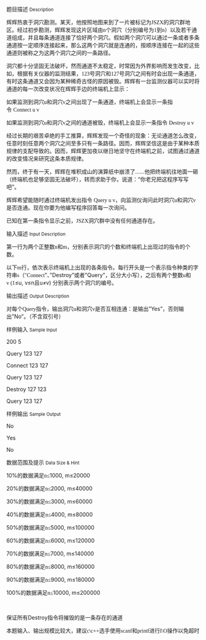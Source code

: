 <div class="panel panel-default">
<div class="area-title">
<span>
题目描述
<small>Description</small>
</span></div>
<div class="panel-body">

<p>辉辉热衷于洞穴勘测。某天，他按照地图来到了一片被标记为<span style="font-family: Calibri;">JSZX</span><span style="">的洞穴群地区。经过初步勘测，辉辉发现这片区域由</span><span style="font-family: Calibri;">n</span><span style="">个洞穴（分别编号为</span><span style="font-family: Calibri;">1</span><span style="">到</span><span style="font-family: Calibri;">n</span><span style="">）以及若干通道组成，并且每条通道连接了恰好两个洞穴。假如两个洞穴可以通过一条或者多条通道按一定顺序连接起来，那么这两个洞穴就是连通的，按顺序连接在一起的这些通道则被称之为这两个洞穴之间的一条路径。</span></p>
<p>洞穴都十分坚固无法破坏，然而通道不太稳定，时常因为外界影响而发生改变，比如，根据有关仪器的监测结果，<span style="font-family: Calibri;">123</span><span style="">号洞穴和</span><span style="font-family: Calibri;">127</span><span style="">号洞穴之间有时会出现一条通道，有时这条通道又会因为某种稀奇古怪的原因被毁。辉辉有一台监测仪器可以实时将通道的每一次改变状况在辉辉手边的终端机上显示：</span></p>
<p>如果监测到洞穴<span style="font-family: Calibri;">u</span><span style="">和洞穴</span><span style="font-family: Calibri;">v</span><span style="">之间出现了一条通道，终端机上会显示一条指令 </span><span style="font-family: Calibri;">Connect u v</span></p>
<p>如果监测到洞穴<span style="font-family: Calibri;">u</span><span style="">和洞穴</span><span style="font-family: Calibri;">v</span><span style="">之间的通道被毁，终端机上会显示一条指令 </span><span style="font-family: Calibri;">Destroy u v</span></p>
<p>经过长期的艰苦卓绝的手工推算，辉辉发现一个奇怪的现象：无论通道怎么改变，任意时刻任意两个洞穴之间至多只有一条路径。因而，辉辉坚信这是由于某种本质规律的支配导致的。因而，辉辉更加夜以继日地坚守在终端机之前，试图通过通道的改变情况来研究这条本质规律。</p>
<p>然而，终于有一天，辉辉在堆积成山的演算纸中崩溃了……他把终端机往地面一砸（终端机也足够坚固无法破坏），转而求助于你，说道：“你老兄把这程序写写吧”。</p>
<p>辉辉希望能随时通过终端机发出指令 <span style="font-family: Calibri;">Query u v</span><span style="">，向监测仪询问此时洞穴</span><span style="font-family: Calibri;">u</span><span style="">和洞穴</span><span style="font-family: Calibri;">v</span><span style="">是否连通。现在你要为他编写程序回答每一次询问。</span></p>
<p>已知在第一条指令显示之前，<span style="font-family: Calibri;">JSZX</span><span style="">洞穴群中没有任何通道存在。</span></p>

</div>
</div>

<div class="panel panel-default">
<div class="area-title">
<span>
输入描述
<small>Input Description</small>
</span></div>
<div class="panel-body">
<p>第一行为两个正整数<span style="font-family: Calibri;">n</span><span style="">和</span><span style="font-family: Calibri;">m</span><span style="">，分别表示洞穴的个数和终端机上出现过的指令的个数。</span></p>
<p>以下<span style="font-family: Calibri;">m</span><span style="">行，依次表示终端机上出现的各条指令。每行开头是一个表示指令种类的字符串</span><span style="font-family: Calibri;">s</span><span style="">（</span><span style="font-family: Calibri;">"Connect</span>”、”Destroy”或者”Query”，区分大小写），之后有两个整数<span style="font-family: Calibri;">u</span><span style="">和</span><span style="font-family: Calibri;">v (1</span>≤u, v≤n且u≠v) <span style="">分别表示两个洞穴的编号。</span></p>

</div>
</div>
<div  class="panel panel-default">
<div class="area-title">
<span>
输出描述
<small>Output Description</small>
</span></div>
<div class="panel-body">

<p class="p0">对每个<span style="font-family: Calibri;">Query</span><span style="font-family: 宋体;">指令，输出洞穴</span><span style="font-family: Calibri;">u</span><span style="font-family: 宋体;">和洞穴</span><span style="font-family: Calibri;">v</span><span style="font-family: 宋体;">是否互相连通：是输出</span>&rdquo;Yes&rdquo;，否则输出&rdquo;No&rdquo;。（不含双引号）</p>

</div>
</div>


<div class="panel panel-default">
<div class="area-title">
<span>
样例输入
<small>Sample Input</small>
</span></div>
<div class="panel-body">
<p>200 5</p>
<p>Query 123 127</p>
<p>Connect 123 127</p>
<p>Query 123 127</p>
<p>Destroy 127 123</p>
<p>Query 123 127</p>

</div>
</div>

<div class="panel panel-default">
<div class="area-title">
<span>
样例输出
<small>Sample Output</small>
</span></div>
<div class="panel-body">
<p>No</p>
<p>Yes</p>
<p>No</p>

</div>
</div>

<div class="panel panel-default">
<div class="area-title">
<span>
数据范围及提示
<small>Data Size & Hint</small>
</span></div>
<div class="panel-body">
<div>
<p>10%<span style="">的数据满足</span><span style="font-family: Calibri;">n≤</span>1000, m≤20000</p>
<p>20%<span style="">的数据满足</span><span style="font-family: Calibri;">n≤</span>2000, m≤40000</p>
<p>30%<span style="">的数据满足</span><span style="font-family: Calibri;">n≤</span>3000, m≤60000</p>
<p>40%<span style="">的数据满足</span><span style="font-family: Calibri;">n≤</span>4000, m≤80000</p>
<p>50%<span style="">的数据满足</span><span style="font-family: Calibri;">n≤</span>5000, m≤100000</p>
<p>60%<span style="">的数据满足</span><span style="font-family: Calibri;">n≤</span>6000, m≤120000</p>
<p>70%<span style="">的数据满足</span><span style="font-family: Calibri;">n≤</span>7000, m≤140000</p>
<p>80%<span style="">的数据满足</span><span style="font-family: Calibri;">n≤</span>8000, m≤160000</p>
<p>90%<span style="">的数据满足</span><span style="font-family: Calibri;">n≤</span>9000, m≤180000</p>
<p>100%<span style="">的数据满足</span><span style="font-family: Calibri;">n≤</span>10000, m≤200000</p>
<p> </p>
<p>保证所有Destroy指令将摧毁的是一条存在的通道</p>
<p>本题输入、输出规模比较大，建议<span style="font-family: Calibri;">c\c++</span><span style="">选手使用</span><span style="font-family: Calibri;">scanf</span><span style="">和</span><span style="font-family: Calibri;">printf</span><span style="">进行</span><span style="font-family: Calibri;">I\O</span><span style="">操作以免超时</span></p>
</div>
</div>
</div>